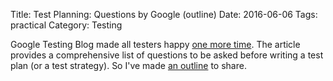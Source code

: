 Title: Test Planning: Questions by Google (outline)
Date: 2016-06-06
Tags: practical
Category: Testing


Google Testing Blog made all testers happy [one more time](http://googletesting.blogspot.com/2016/06/the-inquiry-method-for-test-planning.html). The article provides a comprehensive list of questions to be asked before writing a test plan (or a test strategy). So I've made [an outline](https://www.mindomo.com/outline/8d87278fd21f4c1a8f0ab413c2596f1e) to share.
